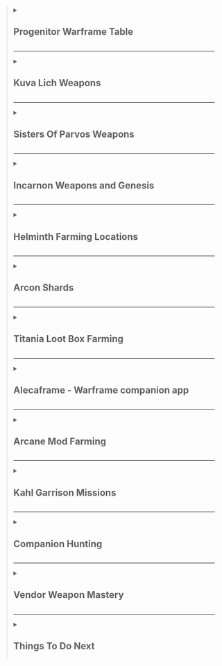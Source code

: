 > <details><summary><h2>Progenitor Warframe Table</h2></summary>
>
> | TYPE                                                                                                                                                                                                                                                  | -                                                                                                                                                                                               | -                                                                                                                                                                                               | -                                                                                                                                                                                                         | -                                                                                                                                                                                                    | -                                                                                                                                                                                                    | -                                                                                                                                                                                               | -                                                                                                                                                                                               | -                                                                                                                                                                                          | -                                                                                                                                                                                          | -   |
> | ----------------------------------------------------------------------------------------------------------------------------------------------------------------------------------------------------------------------------------------------------- | ----------------------------------------------------------------------------------------------------------------------------------------------------------------------------------------------- | ----------------------------------------------------------------------------------------------------------------------------------------------------------------------------------------------- | --------------------------------------------------------------------------------------------------------------------------------------------------------------------------------------------------------- | ---------------------------------------------------------------------------------------------------------------------------------------------------------------------------------------------------- | ---------------------------------------------------------------------------------------------------------------------------------------------------------------------------------------------------- | ----------------------------------------------------------------------------------------------------------------------------------------------------------------------------------------------- | ----------------------------------------------------------------------------------------------------------------------------------------------------------------------------------------------- | ------------------------------------------------------------------------------------------------------------------------------------------------------------------------------------------ | ------------------------------------------------------------------------------------------------------------------------------------------------------------------------------------------ | --- |
> | [![DmgImpactSmall64](https://static.wikia.nocookie.net/warframe/images/4/4c/DmgImpactSmall64.png/revision/latest/scale-to-width-down/32?cb=20210326161307)](/wiki/Damage/Impact_Damage) [Impact](/wiki/Damage/Impact_Damage)                          | [![BaruukIcon272](https://static.wikia.nocookie.net/warframe/images/b/b5/BaruukIcon272.png/revision/latest/scale-to-width-down/31?cb=20181219151057)](/wiki/Baruuk) [Baruuk](/wiki/Baruuk)      | [![GaussIcon272](https://static.wikia.nocookie.net/warframe/images/3/34/GaussIcon272.png/revision/latest/scale-to-width-down/31?cb=20191102061637)](/wiki/Gauss) [Gauss](/wiki/Gauss)           | [![GrendelIcon272](https://static.wikia.nocookie.net/warframe/images/1/18/GrendelIcon272.png/revision/latest/scale-to-width-down/31?cb=20191102061815)](/wiki/Grendel) [Grendel](/wiki/Grendel)           | [![RhinoIcon272](https://static.wikia.nocookie.net/warframe/images/8/8d/RhinoIcon272.png/revision/latest/scale-to-width-down/31?cb=20180121174212)](/wiki/Rhino) [Rhino](/wiki/Rhino)                | [![SevagothIcon272](https://static.wikia.nocookie.net/warframe/images/0/0c/SevagothIcon272.png/revision/latest/scale-to-width-down/31?cb=20210414042501)](/wiki/Sevagoth) [Sevagoth](/wiki/Sevagoth) | [![WukongIcon272](https://static.wikia.nocookie.net/warframe/images/6/68/WukongIcon272.png/revision/latest/scale-to-width-down/31?cb=20180121174232)](/wiki/Wukong) [Wukong](/wiki/Wukong)      | [![ZephyrIcon272](https://static.wikia.nocookie.net/warframe/images/1/1d/ZephyrIcon272.png/revision/latest/scale-to-width-down/31?cb=20180121174233)](/wiki/Zephyr) [Zephyr](/wiki/Zephyr)      |
> | [![DmgFireSmall64](https://static.wikia.nocookie.net/warframe/images/3/3b/DmgHeatSmall64.png/revision/latest/scale-to-width-down/32?cb=20210323025835)](/wiki/Damage/Heat_Damage) [Heat](/wiki/Damage/Heat_Damage)                                    | [![ChromaIcon272](https://static.wikia.nocookie.net/warframe/images/6/60/ChromaIcon272.png/revision/latest/scale-to-width-down/31?cb=20180121174115)](/wiki/Chroma) [Chroma](/wiki/Chroma)      | [![EmberIcon272](https://static.wikia.nocookie.net/warframe/images/5/50/EmberIcon272.png/revision/latest/scale-to-width-down/31?cb=20180121174118)](/wiki/Ember) [Ember](/wiki/Ember)           | [![InarosIcon272](https://static.wikia.nocookie.net/warframe/images/3/33/InarosIcon272.png/revision/latest/scale-to-width-down/31?cb=20180121174135)](/wiki/Inaros) [Inaros](/wiki/Inaros)                | [![KullervoIcon272](https://static.wikia.nocookie.net/warframe/images/c/c8/KullervoIcon272.png/revision/latest/scale-to-width-down/31?cb=20230622002515)](/wiki/Kullervo) [Kullervo](/wiki/Kullervo) | [![NezhaIcon272](https://static.wikia.nocookie.net/warframe/images/e/ee/NezhaIcon272.png/revision/latest/scale-to-width-down/31?cb=20180121174155)](/wiki/Nezha) [Nezha](/wiki/Nezha)                | [![ProteaIcon272](https://static.wikia.nocookie.net/warframe/images/6/63/ProteaIcon272.png/revision/latest/scale-to-width-down/31?cb=20200616142026)](/wiki/Protea) [Protea](/wiki/Protea)      | [![VaubanIcon272](https://static.wikia.nocookie.net/warframe/images/d/de/VaubanIcon272.png/revision/latest/scale-to-width-down/31?cb=20180121174227)](/wiki/Vauban) [Vauban](/wiki/Vauban)      | [![WispIcon272](https://static.wikia.nocookie.net/warframe/images/a/a3/WispIcon272.png/revision/latest/scale-to-width-down/31?cb=20210505121139)](/wiki/Wisp) [Wisp](/wiki/Wisp)           |
> | [![DmgColdSmall64](https://static.wikia.nocookie.net/warframe/images/b/b1/DmgColdSmall64.png/revision/latest/scale-to-width-down/32?cb=20210323025839)](/wiki/Damage/Cold_Damage) [Cold](/wiki/Damage/Cold_Damage)                                    | [![FrostIcon272](https://static.wikia.nocookie.net/warframe/images/d/d0/FrostIcon272.png/revision/latest/scale-to-width-down/31?cb=20180121174127)](/wiki/Frost) [Frost](/wiki/Frost)           | [![GaraIcon272](https://static.wikia.nocookie.net/warframe/images/8/84/GaraIcon272.png/revision/latest/scale-to-width-down/31?cb=20180121174128)](/wiki/Gara) [Gara](/wiki/Gara)                | [![HildrynIcon272](https://static.wikia.nocookie.net/warframe/images/1/19/HildrynIcon272.png/revision/latest/scale-to-width-down/31?cb=20210901193927)](/wiki/Hildryn) [Hildryn](/wiki/Hildryn)           | [![RevenantIcon272](https://static.wikia.nocookie.net/warframe/images/0/02/RevenantIcon272.png/revision/latest/scale-to-width-down/31?cb=20181209040330)](/wiki/Revenant) [Revenant](/wiki/Revenant) | [![StyanaxIcon272](https://static.wikia.nocookie.net/warframe/images/c/c3/StyanaxIcon272.png/revision/latest/scale-to-width-down/31?cb=20220907225007)](/wiki/Styanax) [Styanax](/wiki/Styanax)      | [![TitaniaIcon272](https://static.wikia.nocookie.net/warframe/images/e/e8/TitaniaIcon272.png/revision/latest/scale-to-width-down/31?cb=20180121174217)](/wiki/Titania) [Titania](/wiki/Titania) | [![TrinityIcon272](https://static.wikia.nocookie.net/warframe/images/f/f9/TrinityIcon272.png/revision/latest/scale-to-width-down/31?cb=20180121174220)](/wiki/Trinity) [Trinity](/wiki/Trinity) |
> | [![DmgElectricitySmall64](https://static.wikia.nocookie.net/warframe/images/e/ea/DmgElectricitySmall64.png/revision/latest/scale-to-width-down/32?cb=20210323025834)](/wiki/Damage/Electricity_Damage) [Electricity](/wiki/Damage/Electricity_Damage) | [![BansheeIcon272](https://static.wikia.nocookie.net/warframe/images/f/f8/BansheeIcon272.png/revision/latest/scale-to-width-down/31?cb=20180121174113)](/wiki/Banshee) [Banshee](/wiki/Banshee) | [![CalibanIcon](https://static.wikia.nocookie.net/warframe/images/5/55/CalibanIcon.png/revision/latest/scale-to-width-down/31?cb=20211215231357)](/wiki/Caliban) [Caliban](/wiki/Caliban)       | [![ExcaliburIcon272](https://static.wikia.nocookie.net/warframe/images/2/2c/ExcaliburIcon272.png/revision/latest/scale-to-width-down/31?cb=20180121174123)](/wiki/Excalibur) [Excalibur](/wiki/Excalibur) | [![GyreIcon272](https://static.wikia.nocookie.net/warframe/images/6/6d/GyreIcon272.png/revision/latest/scale-to-width-down/31?cb=20220428041640)](/wiki/Gyre) [Gyre](/wiki/Gyre)                     | [![LimboIcon272](https://static.wikia.nocookie.net/warframe/images/a/a7/LimboIcon272.png/revision/latest/scale-to-width-down/31?cb=20180121174139)](/wiki/Limbo) [Limbo](/wiki/Limbo)                | [![NovaIcon272](https://static.wikia.nocookie.net/warframe/images/4/40/NovaIcon272.png/revision/latest/scale-to-width-down/31?cb=20180121174200)](/wiki/Nova) [Nova](/wiki/Nova)                | [![ValkyrIcon272](https://static.wikia.nocookie.net/warframe/images/7/7d/ValkyrIcon272.png/revision/latest/scale-to-width-down/31?cb=20180121174223)](/wiki/Valkyr) [Valkyr](/wiki/Valkyr)      | [![VoltIcon272](https://static.wikia.nocookie.net/warframe/images/9/95/VoltIcon272.png/revision/latest/scale-to-width-down/31?cb=20180121174230)](/wiki/Volt) [Volt](/wiki/Volt)           |
> | [![DmgToxinSmall64](https://static.wikia.nocookie.net/warframe/images/4/4f/DmgToxinSmall64.png/revision/latest/scale-to-width-down/32?cb=20210323025838)](/wiki/Damage/Toxin_Damage) [Toxin](/wiki/Damage/Toxin_Damage)                               | [![AtlasIcon272](https://static.wikia.nocookie.net/warframe/images/0/01/AtlasIcon272.png/revision/latest/scale-to-width-down/31?cb=20180121174110)](/wiki/Atlas) [Atlas](/wiki/Atlas)           | [![DagathIcon272](https://static.wikia.nocookie.net/warframe/images/3/34/DagathIcon272.png/revision/latest/scale-to-width-down/31?cb=20231019020319)](/wiki/Dagath) [Dagath](/wiki/Dagath)      | [![IvaraIcon272](https://static.wikia.nocookie.net/warframe/images/4/4b/IvaraIcon272.png/revision/latest/scale-to-width-down/31?cb=20180121174137)](/wiki/Ivara) [Ivara](/wiki/Ivara)                     | [![KhoraIcon272](https://static.wikia.nocookie.net/warframe/images/0/0f/KhoraIcon272.png/revision/latest/scale-to-width-down/31?cb=20180423191901)](/wiki/Khora) [Khora](/wiki/Khora)                | [![NekrosIcon272](https://static.wikia.nocookie.net/warframe/images/8/8b/NekrosIcon272.png/revision/latest/scale-to-width-down/31?cb=20180121174153)](/wiki/Nekros) [Nekros](/wiki/Nekros)           | [![NidusIcon272](https://static.wikia.nocookie.net/warframe/images/5/5e/NidusIcon272.png/revision/latest/scale-to-width-down/31?cb=20180121174157)](/wiki/Nidus) [Nidus](/wiki/Nidus)           | [![OberonIcon272](https://static.wikia.nocookie.net/warframe/images/1/1c/OberonIcon272.png/revision/latest/scale-to-width-down/31?cb=20180121174207)](/wiki/Oberon) [Oberon](/wiki/Oberon)      | [![SarynIcon272](https://static.wikia.nocookie.net/warframe/images/2/23/SarynIcon272.png/revision/latest/scale-to-width-down/31?cb=20180121174215)](/wiki/Saryn) [Saryn](/wiki/Saryn)      |
> | [![DmgMagneticSmall64](https://static.wikia.nocookie.net/warframe/images/8/83/DmgMagneticSmall64.png/revision/latest/scale-to-width-down/32?cb=20210323025836)](/wiki/Damage/Magnetic_Damage) [Magnetic](/wiki/Damage/Magnetic_Damage)                | [![CitrineIcon272](https://static.wikia.nocookie.net/warframe/images/8/82/CitrineIcon272.png/revision/latest/scale-to-width-down/31?cb=20230215182406)](/wiki/Citrine) [Citrine](/wiki/Citrine) | [![HarrowIcon272](https://static.wikia.nocookie.net/warframe/images/6/68/HarrowIcon272.png/revision/latest/scale-to-width-down/31?cb=20180121174130)](/wiki/Harrow) [Harrow](/wiki/Harrow)      | [![HydroidIcon272](https://static.wikia.nocookie.net/warframe/images/8/8f/HydroidIcon272.png/revision/latest/scale-to-width-down/31?cb=20180121174134)](/wiki/Hydroid) [Hydroid](/wiki/Hydroid)           | [![LavosIcon272](https://static.wikia.nocookie.net/warframe/images/f/f9/LavosIcon272.png/revision/latest/scale-to-width-down/31?cb=20201218203644)](/wiki/Lavos) [Lavos](/wiki/Lavos)                | [![MagIcon272](https://static.wikia.nocookie.net/warframe/images/8/89/MagIcon272.png/revision/latest/scale-to-width-down/31?cb=20180121174145)](/wiki/Mag) [Mag](/wiki/Mag)                          | [![MesaIcon272](https://static.wikia.nocookie.net/warframe/images/0/08/MesaIcon272.png/revision/latest/scale-to-width-down/31?cb=20180121174147)](/wiki/Mesa) [Mesa](/wiki/Mesa)                | [![XakuIcon272](https://static.wikia.nocookie.net/warframe/images/b/be/XakuIcon272.png/revision/latest/scale-to-width-down/31?cb=20200826170409)](/wiki/Xaku) [Xaku](/wiki/Xaku)                | [![YareliIcon272](https://static.wikia.nocookie.net/warframe/images/2/2f/YareliIcon272.png/revision/latest/scale-to-width-down/31?cb=20210706231956)](/wiki/Yareli) [Yareli](/wiki/Yareli) |
> | [![DmgRadiationSmall64](https://static.wikia.nocookie.net/warframe/images/1/1b/DmgRadiationSmall64.png/revision/latest/scale-to-width-down/32?cb=20210323025837)](/wiki/Damage/Radiation_Damage) [Radiation](/wiki/Damage/Radiation_Damage)           | [![AshIcon272](https://static.wikia.nocookie.net/warframe/images/0/0d/AshIcon272.png/revision/latest/scale-to-width-down/31?cb=20180121174108)](/wiki/Ash) [Ash](/wiki/Ash)                     | [![EquinoxIcon272](https://static.wikia.nocookie.net/warframe/images/7/7a/EquinoxIcon272.png/revision/latest/scale-to-width-down/31?cb=20180121174120)](/wiki/Equinox) [Equinox](/wiki/Equinox) | [![GarudaIcon272](https://static.wikia.nocookie.net/warframe/images/8/8f/GarudaIcon272.png/revision/latest/scale-to-width-down/31?cb=20181110001450)](/wiki/Garuda) [Garuda](/wiki/Garuda)                | [![LokiIcon272](https://static.wikia.nocookie.net/warframe/images/0/0e/LokiIcon272.png/revision/latest/scale-to-width-down/31?cb=20180121174142)](/wiki/Loki) [Loki](/wiki/Loki)                     | [![MirageIcon272](https://static.wikia.nocookie.net/warframe/images/d/d6/MirageIcon272.png/revision/latest/scale-to-width-down/31?cb=20180121174150)](/wiki/Mirage) [Mirage](/wiki/Mirage)           | [![NyxIcon272](https://static.wikia.nocookie.net/warframe/images/9/93/NyxIcon272.png/revision/latest/scale-to-width-down/31?cb=20180121174204)](/wiki/Nyx) [Nyx](/wiki/Nyx)                     | [![OctaviaIcon272](https://static.wikia.nocookie.net/warframe/images/7/7f/OctaviaIcon272.png/revision/latest/scale-to-width-down/31?cb=20180121174209)](/wiki/Octavia) [Octavia](/wiki/Octavia) | [![QorvexIcon272](https://static.wikia.nocookie.net/warframe/images/8/8f/QorvexIcon272.png/revision/latest/scale-to-width-down/31?cb=20231214120354)](/wiki/Qorvex) [Qorvex](/wiki/Qorvex) | [![VorunaIcon272](https://static.wikia.nocookie.net/warframe/images/3/3c/VorunaIcon272.png/revision/latest/scale-to-width-down/31?cb=20221130191427)](/wiki/Voruna) [Voruna](/wiki/Voruna) |
>
> </details>
>
> ---
>
> <details><summary><h2>Kuva Lich Weapons</h2></summary>
>
> > <details><summary><h3>Selecting a Kuva Lich weapon</h3></summary>
> >
> > - Finish The War Within quest to unlock Kuva Liches
> > - If you're farming for a specific weapon, choose a Progenitor Warframe based on the table above
> > - Start a Level 20+ Grineer Mission. Cassini Capture on Saturn is popular
> >   - The timer starts when the light flicker, this can be immediately on start or during the mission
> >     - On Capture missions, the lights wont flicker until after the mission target has been successfully captured
> > - Kill 10 Grineer within 1 minute to trigger a Kuva Larvaling (Below)
> > - When a Kuva Larvaling is killed they will display a weapon above their head
> >   - If its the weapon you want, hold Q to execute the Lich, complete the mission and extract normally
> >   - If its not the weapon you want, complete the Mission and extract normally to try again
> >
> > </details>
> >
> > ---
> >
> > <details><summary><h3>Unlocking the Kuva Lich weapon</h3></summary>
> >
> > - On creation of a Kuva Lich, they generate a random passphrase of 3 different Requiems
> > - To spawn the Lich, you'll need to execute thralls in Kuva Lich missions
> > - Players must slot the matching Requiem Mods in their Parazon and defeat the Lich until they find the correct order
> > - Start on Earth, select any mission with the Lich icon (higher level)
> > - Play through the missions, executing thralls along the way to draw out your Kuva Lich
> > - Once your Kuva Lich has spawned:
> >   - Down the Kuva Lich without executing until you've revealed your first 2 Requiem Murmurs
> >   - Slot the 2 known murmurs in the first 2 slots and an Oull (wildcard) in the third slot
> >   - Down the Kuva Lich and execute it
> >     - If the first mod is wrong, swap it with the second slot
> >     - If the first mod is right and the second mod is wrong, swap the second mod to the third slot
> >   - Down the Kuva Lich and execute it
> >     - If the first mod is wrong, swap it with the third slot
> >   - Down the Kuva Lich and execute it
> >     - You should now have all 3 mods in the correct order
> >
> > </details>
> >
> > ---
> >
> > <details><summary><h3>Buying a Kuva Lich contract</h3></summary>
> >
> > - You can buy Kuva Lich contracts on [Warframe.Market](https://warframe.market/auctions) to skip the Larvaling farm
> >   - Find the Lich you want to buy
> >   - Meet the seller in the Crimson Branch room of a Dojo
> >   - Complete the trade to activate the Lich
> >
> > </details>
> >
> > ---
> >
> > <details><summary><h3>Kuva Lich Images</h3></summary>
> >
> > |                         Male Larvaling                         |                         Female Larvaling                         |
> > | :------------------------------------------------------------: | :--------------------------------------------------------------: |
> > | <img src="./img/warframe/kuva/maleLarvaling.webp" width="100"> | <img src="./img/warframe/kuva/femaleLarvaling.webp" width="100"> |
> >
> > </details>
>
> </details>
>
> ---
>
> <details><summary><h2>Sisters Of Parvos Weapons</h2></summary>
>
> > <details><summary><h3>Selecting a Tenet Weapon</h3></summary>
> >
> > - Finish The War Within and Call of the Tempestarii questlines
> > - If you're farming for a specific weapon, choose a Progenitor Warframe based on the table above
> > - Start a Level 20+ Corpus Mission. Hydra Capture on Pluto is popular
> > - Find the Granum Void (Golden Hand) and start a Zenith Crown
> >   - If you don't have a Zenith Crown, wait 3 to 6 minutes for a Treasurer to spawn and kill them to gain one
> > - Complete the Granum Void to spawn a Candidate
> > - When a Candidate is killed they will display a weapon above their head
> >   - If its the weapon you want, hold Q to execute the candidate, complete the mission and extract normally
> >   - If its not the weapon you want, complete the Mission and extract normally to try again
> >
> > </details>
> >
> > ---
> >
> > <details><summary><h3>Unlocking a Tenet Weapon</h3></summary>
> >
> > - On creation of a Sister, they generate a random passphrase of 3 different Requiems
> > - To spawn the Sister, you'll need to execute hounds in Sister missions
> > - Players must slot the matching Requiem Mods in their Parazon and defeat the Sister until they find the correct order
> > - Start on Earth, select any mission with the Sister icon (higher level)
> > - Play through the missions, executing hounds along the way to draw out your Sister
> > - Once your Sister has spawned:
> >   - Down the Sister without executing until you've revealed your first 2 Requiem Murmurs
> >   - Slot the 2 known murmurs in the first 2 slots and an Oull (wildcard) in the third slot
> >   - Down the Sister and execute it
> >     - If the first mod is wrong, swap it with the second slot
> >     - If the first mod is right and the second mod is wrong, swap the second mod to the third slot
> >   - Down the Sister and execute it
> >     - If the first mod is wrong, swap it with the third slot
> >   - Down the Sister and execute it
> >     - You should now have all 3 mods in the correct order
> >
> > </details>
> >
> > ---
> >
> > <details><summary><h3>Buying a candidate contract</h3></summary>
> >
> > - You can buy candidate contracts on [Warframe.Market](https://warframe.market/auctions) to skip the candidate farm
> >   - Find the candidate you want to buy
> >   - Meet the seller in the Crimson Branch room of a Dojo
> >   - Complete the trade to activate the candidate
> >
> > </details>
> >
> > ---
> >
> > <details><summary><h3>Sisters Of Parvos Images</h3></summary>
> >
> > |                           Treasurer                           |                          Zenith Granum Crown                          |                         Granum Void Hand Tribute                          |
> > | :-----------------------------------------------------------: | :-------------------------------------------------------------------: | :-----------------------------------------------------------------------: |
> > | <img src="./img/warframe/sisters/treasurer.webp" width="100"> | <img src="./img/warframe/sisters/zenithGranumCrown.webp" width="100"> | <img src="./img/warframe/sisters/granumVoidHandTribute.webp" width="100"> |
> >
> > </details>
>
> </details>
>
> ---
>
> <details><summary><h2>Incarnon Weapons and Genesis</h2></summary>
>
> > <details><summary><h3>Incarnon Weapons</h3></summary>
> >
> > - Finish the "Angels of the Zariman" questline to unlock access to Incarnon weapons.
> > - Visit Cavalero located in the Chrysalith aboard the Zariman. He is the vendor for Incarnon weapons.
> > - Exchange Holdfasts, a form of standing earned through Zariman activities, for Incarnon weapons with Cavalero.
> >
> > </details>
> >
> > ---
> >
> > <details><summary><h3>Incarnon Genesis</h3></summary>
> >
> > - Review the [Reward Rotation](https://warframe.fandom.com/wiki/Incarnon#Reward_Rotation) to know which Genesis Adapters are available that week.
> > - From the Orbiter's star chart, locate and click the Duvari icon (resembles a metal head) at the top right corner to open the Duvari menu.
> > - Within the Duvari menu, choose two Genesis Adapters you wish to aim for during the week
> > - Complete "The Circuit" missions on the Steel Path difficulty level to earn Genesis Adapters as rewards, specifically at the 5th and 10th tiers.
> > - After receiving a Incarnon Genesis Adapter, visit Cavalero located in the Chrysalith aboard the Zariman to Evolve your weapons
> >
> > </details>
>
> </details>
>
> ---
>
> <details><summary><h2>Helminth Farming Locations</h2></summary>
>
> > <details><summary><h3>Bile</h3></summary>
> >
> > | Resource                    | Best Farming Location(s)                            | Additional Notes                                                                                                        |
> > | --------------------------- | --------------------------------------------------- | ----------------------------------------------------------------------------------------------------------------------- |
> > | Aggristone                  | -                                                   | -                                                                                                                       |
> > | Ariette Scale               | -                                                   | -                                                                                                                       |
> > | Antiserum Injector Fragment | Infested Salvage missions (Oestrus, Eris)           | Use Nekros with Desecrate, Hydroid with Pilfering Swarm, or Khora with Pilfering Strangledome for increased drop rates. |
> > | Argon Crystal               | Void missions (any)                                 | Best farmed in missions like Capture for quick runs. Argon Crystals decay over time, so use them quickly.               |
> > | Cryotic                     | Excavation missions (any planet)                    | Longer missions yield more Cryotic. Consider using frames like Frost, Limbo, or Gara for defense.                       |
> > | Diluted Thermia             | Thermia Fractures on Orb Vallis (Venus)             | Available during the "Operation: Buried Debts" event. Collect and close Thermia Fractures.                              |
> > | Enigma Gyrum                | -                                                   | -                                                                                                                       |
> > | Isos                        | Railjack missions, specifically in the Veil Proxima | Farming in higher-level Railjack missions increases the drop rate.                                                      |
> > | Javlok Capacitor            | Incursions in the Plains of Eidolon (Earth)         | Random drop from enemy units during Incursions.                                                                         |
> > | Morphics                    | Mars, Mercury, Pluto, and Europa                    | War, Mars and Apollodorus, Mercury are good farming spots. Use frames with loot abilities for better efficiency.        |
> > | Nav Coordinate              | Assassination missions, Orokin Derelict missions    | Common in the reward pool for these mission types.                                                                      |
> > | Omega Isotope               | Planets where a Fomorian event is active            | Drop from any mission on a planet under invasion.                                                                       |
> > | Orokin Cipher               | Orokin Derelict Vaults                              | Requires a Dragon Key to access vaults. Random chance to obtain Ciphers from the vaults.                                |
> > | Rune Marrow                 | -                                                   | -                                                                                                                       |
> > | Somatic Fibers              | Lua (The Moon)                                      | Drops from Sentients. Farming during missions like Crossfire Exterminate can yield good results.                        |
> > | Thermal Sludge              | Orb Vallis (Venus)                                  | Found in containers and as environmental pickups. Good spots are around the outskirts of Fortuna and industrial areas.  |
> > | Ticor Plate                 | Railjack missions, specifically in the Veil Proxima | Higher-level Railjack missions have a better drop rate.                                                                 |
> > | Vainthorn                   | -                                                   | -                                                                                                                       |
> > | Voidgel Orb                 | Void Storm missions in Railjack                     | Drops from enemies and crates during Void Storms.                                                                       |
> >
> > </details>
> >
> > ---
> >
> > <details><summary><h3>Biotics</h3></summary>
> >
> > | Resource             | Best Farming Location(s)                       | Additional Notes                                             |
> > | -------------------- | ---------------------------------------------- | ------------------------------------------------------------ |
> > | Connla Sprout        | Cambion Drift (Deimos)                         | Found in the wild, especially around bodies of water.        |
> > | Dracroot             | Cambion Drift (Deimos)                         | Commonly found in the wild across Deimos.                    |
> > | Dusklight Sarracenia | Ceres, in swampy waters                        | Best found in the Grineer Shipyard missions.                 |
> > | Eevani               | -                                              | -                                                            |
> > | Frostleaf            | On the ground in any cold environment on Venus | Look around the edges of cliffs and in open areas.           |
> > | Ganglion             | Cambion Drift (Deimos)                         | Dropped by Deimos enemies and found in the environment.      |
> > | Gorgaricus Spore     | Orb Vallis (Venus)                             | Found in caves and around mushroom patches.                  |
> > | Kovnik               | -                                              | -                                                            |
> > | Lunar Pitcher        | Lua                                            | Spawns in and around the Orokin structures.                  |
> > | Maprico              | Plains of Eidolon (Earth)                      | Found on trees in the Plains.                                |
> > | Moonlight Dragonlily | Plains of Eidolon (Earth) - night              | Found near water bodies during the night.                    |
> > | Moonlight Jadeleaf   | Plains of Eidolon (Earth) - night              | Grows in grassy areas during the night.                      |
> > | Moonlight Threshcone | Plains of Eidolon (Earth) - night              | Found in forested areas during the night.                    |
> > | Mytocardia Spore     | Orb Vallis (Venus)                             | Found in the caves of Orb Vallis.                            |
> > | Nistlepod            | Plains of Eidolon (Earth)                      | Grows on trees, especially near Grineer outposts.            |
> > | Pustulite            | Cambion Drift (Deimos)                         | Dropped by enemies and found in the environment.             |
> > | Ruk's Claw           | Grineer Asteroid missions (e.g., Mars)         | Grows in patches on the ground in Grineer Asteroid tilesets. |
> > | Silphsela            | -                                              | -                                                            |
> > | Sunlight Dragonlily  | Plains of Eidolon (Earth) - day                | Found near water bodies during the day.                      |
> > | Sunlight Jadeleaf    | Plains of Eidolon (Earth) - day                | Grows in grassy areas during the day.                        |
> > | Sunlight Threshcone  | Plains of Eidolon (Earth) - day                | Found in forested areas during the day.                      |
> > | Tasoma Extract       | -                                              | -                                                            |
> > | Tepa Nodule          | Cambion Drift (Deimos)                         | Found in the wild, often in areas with infestation presence. |
> > | Ueymag               | -                                              | -                                                            |
> > | Vestan Moss          | Asteroid missions, like those on Mercury       | Look on shaded rock walls in outdoor areas.                  |
> > | Yao Shrub            | -                                              | -                                                            |
> >
> > </details>
> >
> > ---
> >
> > <details><summary><h3>Calx</h3></summary>
> >
> > | Resource                | Best Farming Location(s)                             | Additional Notes                                                                                                      |
> > | ----------------------- | ---------------------------------------------------- | --------------------------------------------------------------------------------------------------------------------- |
> > | Asterite                | Railjack missions, particularly in the Veil Proxima  | Farming in higher-level Railjack missions increases the drop rate.                                                    |
> > | Belric Crystal Fragment | -                                                    | -                                                                                                                     |
> > | Cubic Diodes            | Corpus Ship missions, especially on Europa           | Dropped by Eximus units on Corpus ships. Best farmed during Eximus Stronghold Sortie missions for higher spawn rates. |
> > | Gallos Rods             | Railjack missions, particularly around Earth Proxima | Found in containers and as drops from enemies in Railjack missions.                                                   |
> > | Grokdrul                | Plains of Eidolon (Earth)                            | Can be collected from Grokdrul Drums in Grineer camps.                                                                |
> > | Hexenon                 | Jupiter, especially the Gas City rework tileset      | Farmable from enemies and containers on Jupiter. Io, Jupiter is a popular spot for Hexenon farming.                   |
> > | Iradite                 | Plains of Eidolon (Earth)                            | Found in the wild, especially in higher-level areas of the Plains. Break iradite formations.                          |
> > | Lucent Teroglobe        | Cambion Drift (Deimos)                               | Dropped by enemies and found in the environment.                                                                      |
> > | Nacreous Pebble         | -                                                    | -                                                                                                                     |
> > | Nullstones              | Void missions                                        | Dropped by enemies and found in containers within the Void.                                                           |
> > | Rania Crystal Fragment  | -                                                    | -                                                                                                                     |
> > | Rubedo                  | Phobos, Earth, Pluto, Europa, Sedna, and Orokin Void | Higher drop rates in Void missions. Tycho, Lua is also a popular spot due to high enemy density.                      |
> >
> > </details>
> >
> > ---
> >
> > <details><summary><h3>Oxides</h3></summary>
> >
> > | Resource    | Best Farming Location(s)                                            | Additional Notes                                                                                               |
> > | ----------- | ------------------------------------------------------------------- | -------------------------------------------------------------------------------------------------------------- |
> > | Alloy Plate | Venus, Ceres, Jupiter, Sedna                                        | Can be efficiently farmed in missions with high enemy density, such as Defense and Survival missions.          |
> > | Carbides    | Shipyard missions on Ceres, particularly against the Grineer        | Dropped by Eximus units on Ceres. Best farmed during Eximus Stronghold Sortie missions for higher spawn rates. |
> > | Ferrite     | Mercury, Earth, Neptune, Orokin Void                                | High quantities can be found in Void missions. Capture missions are quick and can yield a good amount.         |
> > | Gallium     | Mars, Uranus                                                        | Low drop rate but can be farmed efficiently on Uranus due to a higher number of boss and rare enemy spawns.    |
> > | Maw Fang    | -                                                                   | -                                                                                                              |
> > | Oxium       | Corpus missions, especially on Jupiter and Pluto                    | Oxium Ospreys are the primary source. Io, Jupiter is a popular farming location.                               |
> > | Salvage     | Mars, Jupiter, Sedna                                                | Large quantities can be gathered in endless missions on these planets.                                         |
> > | Tellurium   | Ophelia on Uranus                                                   | Rare resource that can drop in Archwing missions or Uranus Sealab tiles.                                       |
> > | Titanium    | Railjack missions, particularly in Earth Proxima and Saturn Proxima | Farming in Railjack missions yields a good amount. Breaking down wreckage also grants Titanium.                |
> >
> > </details>
> >
> > ---
> >
> > <details><summary><h3>Pheromones</h3></summary>
> >
> > | Resource            | Best Farming Location(s)                       | Additional Notes                                                                                |
> > | ------------------- | ---------------------------------------------- | ----------------------------------------------------------------------------------------------- |
> > | Chitinous Husk      | Cambion Drift (Deimos)                         | Dropped by Deimos enemies, particularly the tougher variants.                                   |
> > | Infected Palpators  | Cambion Drift (Deimos)                         | Dropped by infested enemies on Deimos.                                                          |
> > | Lamentus            | -                                              | -                                                                                               |
> > | Mutagen Sample      | Orokin Derelict, Eris, Deimos                  | Best farmed in the Orokin Derelict and Eris. Clan Dojo research resource.                       |
> > | Nano Spores         | Saturn, Neptune, Eris, Orokin Derelict         | High quantities can be farmed in Survival, Defense, or Infested Salvage missions.               |
> > | Neurodes            | Earth, Eris, Lua, Deimos                       | Lua's Plato mission is a popular spot due to frequent Eximus spawns.                            |
> > | Plastids            | Saturn, Uranus, Phobos, Pluto, Eris            | Survival missions on Saturn and Uranus are good for farming Plastids.                           |
> > | Pulsating Tubercles | Cambion Drift (Deimos)                         | Dropped by Deimos enemies. Rare resource.                                                       |
> > | Severed Bile Sac    | Cambion Drift (Deimos)                         | Dropped by Deimos enemies. Rare resource.                                                       |
> > | Thrax Plasm         | Zariman Ten Zero                               | Dropped by enemies in Zariman missions.                                                         |
> > | Lua Thrax Plasm     | Lua, during Zariman-related missions or events | A variant of Thrax Plasm, specific to Lua during certain missions or events related to Zariman. |
> >
> > </details>
> >
> > ---
> >
> > <details><summary><h3>Synthetics</h3></summary>
> >
> > | Resource          | Best Farming Location(s)                                                  | Additional Notes                                                                                    |
> > | ----------------- | ------------------------------------------------------------------------- | --------------------------------------------------------------------------------------------------- |
> > | Aucrux Capacitors | -                                                                         | -                                                                                                   |
> > | Circuits          | Venus, Ceres, Kuva Fortress                                               | Endless missions on these planets can provide a steady supply.                                      |
> > | Control Module    | Neptune, Europa, Void                                                     | The Void is a reliable source, with missions like Survival and Defense being particularly fruitful. |
> > | Cryptographic ALU | Corpus Ship Sabotage missions (Ice Planet) during Razorback Armada events | Obtained by destroying Corpus Ship security nodes. Only drops during the Razorback Armada invasion. |
> > | Detonite Ampule   | Grineer missions                                                          | Common drop from Grineer enemies.                                                                   |
> > | Entrati Lanthorn  | -                                                                         | -                                                                                                   |
> > | Fieldron Sample   | Corpus missions                                                           | Common drop from Corpus enemies.                                                                    |
> > | Komms             | -                                                                         | -                                                                                                   |
> > | Neural Sensors    | Jupiter, Kuva Fortress                                                    | Alad V on Jupiter is a popular boss for Neural Sensor farming.                                      |
> > | Orokin Cell       | Tethys on Saturn                                                          | Sargas Ruk on Saturn, dies fast to Ignis Wraith                                                     |
> > | Polymer Bundle    | Mercury, Venus, Uranus                                                    | Dark Sector missions on Uranus, such as Assur, offer increased drop rates.                          |
> > | Saggen Pearl      | Cambion Drift (Deimos)                                                    | Found in the wild, particularly in the exocrine of Deimos. Rare resource.                           |
> >
> > </details>
> >
> > ---
> >
> > <details><summary><h3>Sentient Ap3etite</h2></summary>
> >
> > | Resource                  | Best Farming Location(s)                                                   | Additional Notes                                                                                                      |
> > | ------------------------- | -------------------------------------------------------------------------- | --------------------------------------------------------------------------------------------------------------------- |
> > | Anomaly Shard             | Veil Proxima during Sentient Anomaly in the Railjack missions              | Anomaly Shards are collected from the Sentient Ship that appears in the Veil Proxima for a limited time.              |
> > | Cetus Wisp                | Plains of Eidolon near bodies of water                                     | Best farmed at night or using a loot radar to spot them more easily. They spawn around the edges of lakes and ponds.  |
> > | Intact Sentient Core      | Plains of Eidolon from Vomvalysts and other Sentient enemies               | Commonly dropped by Vomvalysts upon defeat. Nighttime on the Plains is the best time to farm these.                   |
> > | Exceptional Sentient Core | Plains of Eidolon from Sentient enemies                                    | Higher chance of drop from stronger Sentients encountered during nighttime or within the Lua missions.                |
> > | Flawless Sentient Core    | Plains of Eidolon from Sentient enemies, particularly during Eidolon hunts | Dropped by stronger Sentient enemies; Eidolon Teralyst, Gantulyst, and Hydrolyst hunts provide these more frequently. |
> > | Eidolon Shard             | Plains of Eidolon from Eidolon Teralyst, Gantulyst, Hydrolyst              | Obtained by defeating Eidolons on the Plains of Eidolon. Requires completion of The War Within quest to collect.      |
> >
> > </details>
> >
> > ---
>
> </details>
>
> ---
>
> <details><summary><h2>Arcon Shards</h2></summary>
>
> A permanent upgrade item taken from Archons and used by the Helminth to further enhance a Warframe
>
> - Complete the Veilbreaker quest
> - Install the Helminth Archon Shard Segment
> - Archon Shards are awarded from Archon Hunts (1), Netracell (5) and Chipper (1)
> - Archon Hunts are multi-stage missions in a battle against Narmer forces to defeat Pazuul's Archons, accessed from the archon hunts tab on the star chart
> - Netracell is a repeatable mission that can be replayed up to 5 times per week for rewards
> - Chipper is a merchant that appears in the Drifter Camp after reaching Rank 2 with the Kahl's Garrison Syndicate. Archon Shards become available in their shop after reaching Rank 5 with the Kahl's Garrison syndicate. Cost 90 Stock.
> - Archon Shards have an 80% chance of being a normal variant and 20% of being Tauforged
>   - Topaz, Violet, and Emerald Archon Shards are only obtainable through Coalescent Fusion
>     - Topaz: Crimson + Amber
>     - Violet: Crimson + Azure
>     - Emerald: Amber + Azure
>
> </details>
>
> ---
>
> <details><summary><h2>Titania Loot Box Farming</h2></summary>
>
> - Subsume Nova's Null Star ability onto Titania
> - Equip the Neutron Star augment mod (this is how we break boxes)
> - Build for +Range and Efficiency
>   - 175 Efficiency
>   - 265 Range (Companion Vacuum is 11.5M, Neutron Star is 21.2M)
>   - 70% Strength (Needed to break boxes in a single cast)
> - Use Razorwing to keep moving while you cast Null Star to break boxes
>   <img src="./img/warframe/builds/titaniaNeutronStar.jpeg" width="100%">
>
> </details>
>
> ---
>
> <details><summary><h2>Alecaframe - Warframe companion app</h2></summary>
>
> > <details><summary><h3>Installing Alecaframe</h3></summary>
> >
> > Alecaframe is a companion app for warframe that makes it easier to track your progress, increase your mastery rank and craft, buy and sell items.
> >
> > - Install [Alecaframe](https://www.alecaframe.com/)
> > - Link your [Warframe.Market](Warframe.Market) account in the settings
> > - Launch Warframe and ensure your progress is sync'd with Alecaframe
> >
> > </details>
> >
> > ---
> >
> > <details><summary><h3>Debloating Overwolf</h3></summary>
> >
> > Overwolf is an addon platform that works with developers to ensure mods are TOS compliant and not bannable. The drawback of Overwolf is that it is resource heavy and using tracking and advertising within its overlay. Luckily, we can mitigate most of this by blocking its access to the internet. For this, we'll use "Simplewall", which is a free open-source extension of the native windows firewall that allows us to quickly allow/deny specific applcations internet access.
> >
> > - Fully close out of Alecaframe and Overwolf, ensure its not running on the taskbar and task manager
> > - Install [Simplewall](https://github.com/henrypp/simplewall/releases)
> > - In Simplewall, click the "Enable Filters" button
> > - Once enabled, a notification will be displayed any time a new application tries to access the internet for the first time
> > - Launch Overwolf and the Alecaframe addon
> > - When any Overwolf component requests internet access, you can permantently deny it
> > - Ensure "Alecaframe.exe" is granted access when it requests. If you block it by mistake you can Allow it form the list in Simplewall.
> >
> > </details>
>
> </details>
>
> ---
>
> <details><summary><h2>Arcane Mod Farming</h2></summary>
>
> - Zariman, Tuvul Commons, Void Cascade Mission Type
> - Farm Thrax enemies to drop Arcanes using a Mod Drop Chance Booster
> - Mod Drop Chance Booster is a 3-day booster can be obtained as a reward from Sorties, Archon Hunts, and the Steel Path track of The Circuit
> - It's also offered as a periodic item for sale by Baro Ki'Teer, costing 500 Orokin Ducats and 175,000 to purchase
> - Buy Arcanes using Cavalero Standing
> - Dissolve junk arcanes for Vosfor
> - Trade Vosfor to Loid for Arcanes
> - Rank Up Arcanes
>
> </details>
>
> ---
>
> <details><summary><h2>Kahl Garrison Missions</h2></summary>
>
> > <details><summary><h3>Sneaky Sabotage Speedrun</h2></summary>
> >
> > |                                                                                                                                                                   |
> > | ----------------------------------------------------------------------------------------------------------------------------------------------------------------- |
> > | Console (Marked) &emsp;\|&emsp; Deactivate Right Barrier                                                                                                          |
> > | Console (Marked) &emsp;\|&emsp; Deactivate Left Magnalock &emsp;\|&emsp; Deactivate Right Barrier &emsp;\|&emsp; Change To Right Camera                           |
> > | Deactivate Left Barrier &emsp;\|&emsp; Exit                                                                                                                       |
> > | Exit Door &emsp;\|&emsp; Turn Left &emsp;\|&emsp; Jump Over Railing &emsp;\|&emsp;                                                                                |
> > | Stairs Immediately To The Right &emsp;\|&emsp; Hack Console &emsp;\|&emsp; Jump Down &emsp;\|&emsp; Left Door                                                     |
> > | Console &emsp;\|&emsp; Deactivate Barrier &emsp;\|&emsp; Exit Room &emsp;\|&emsp; Turn Right                                                                      |
> > | Go Up Stairs &emsp;\|&emsp; Turn Right &emsp;\|&emsp; Go Down Stairs &emsp;\|&emsp; Jump Over Railing                                                             |
> > | Continue Straight &emsp;\|&emsp; Down Stairs &emsp;\|&emsp; Up Stairs &emsp;\|&emsp; Hack Console                                                                 |
> > | Turn Left &emsp;\|&emsp; Jump Railing &emsp;\|&emsp; Climb Wall &emsp;\|&emsp; Fall Down                                                                          |
> > | Hack Console &emsp;\|&emsp; Turn Left &emsp;\|&emsp; Activate Elevator &emsp;\|&emsp; Run Towards Blinking Light                                                  |
> > | Continue Straight To Room &emsp;\|&emsp; Activate Console &emsp;\|&emsp; Deactivate Barrier &emsp;\|&emsp; 180° Deactivate Magnalock                              |
> > | Run To Marked Console &emsp;\|&emsp; Hack Console &emsp;\|&emsp; Run On Left Sloped Wall &emsp;\|&emsp; Double Jump Up To High Ledge                              |
> > | Follow Sstairs On Left &emsp;\|&emsp; Enter Room On Left &emsp;\|&emsp; Activate Console &emsp;\|&emsp;                                                           |
> > | Right Camera &emsp;\|&emsp; Up Activate Drone &emsp;\|&emsp; Change Symbols To Match Their Connected Door Symbol (Follow Lines) &emsp;\|&emsp; Run Boot Sequence  |
> > | Exit &emsp;\|&emsp; Grab Gun &emsp;\|&emsp; Move To 60m Marked Objective &emsp;\|&emsp; Activate Console                                                          |
> > | Turn Right &emsp;\|&emsp; Keep Running Staight To Far End Of Long Hall &emsp;\|&emsp; Freeze Boss With Barrel &emsp;\|&emsp; Repeat Each Phase: G, 1, 1, 3, Shoot |
> >
> > </details>
>
> </details>
>
> ---
>
> <details><summary><h2>Companion Hunting</h2></summary>
>
> > <details><summary><h3>Predasite and Vulpaphyla</h2></summary>
> >
> > - Purchase Tranq Rifle, Predasite Lure and Vulpaphyla Lure
> > - Equip Tranq Rifle, Open Map, Track Target
> > - Start Tracking, Follow Footprints, Find "Call Point"
> > - Equip Lure, Call To Attract (no skill check), wait for response, face direction of response
> > - Call again (skill check), Tranq target, Capture
> >   - To capture a "weakened" version of the target, you need to have an infested enemy attack the target before you capture
> >     - option 1: shoot an infested before the target spawns and lead them to the target
> >     - option 2: tranq the target, then bring infested to the target before you capture
> >
> > </details>
>
> </details>
>
> ---
>
> <details><summary><h2>Vendor Weapon Mastery</h2></summary>
>
> > <details><summary><h3>Cetus - Plains of Eidolon (Earth)</h3></summary>
> >
> > - Hok's Anvil: Hok offers Zaw components, which can be assembled into melee weapons
> >   - Resources Required: Ostron Standing, plus various resources found in the Plains of Eidolon like Fish Parts, Ores, and Wisps.
> > - The Quills: Offers Amp parts used to assemble Amps for your Operator. Each unique Amp configuration contributes to Mastery.
> >   - Resources Required: Quill Standing, Sentient Cores.
> >
> > </details>
> >
> > ---
> >
> > <details><summary><h3>Fortuna - Orb Vallis (Venus)</h3></summary>
> >
> > - Rude Zuud's: Sells Kitgun components, which can be combined into custom secondary weapons.
> >   - Resources Required: Solaris United Standing, plus Fortuna resources like Gems and Fish Parts.
> > - Legs: Offers MOA companions, with each unique MOA chassis contributing to Mastery.
> >   - Resources Required: Solaris United Standing, plus specific resources found in Orb Vallis.
> > - Little Duck: Provides components for Railjack, Amp upgrades and Arcanes for Operators. While not all items directly contribute to Mastery, Amp parts do.
> >   - Resources Required: Vox Solaris Standing, Toroids.
> >
> > </details>
> >
> > ---
> >
> > <details><summary><h3>Necralisk - Deimos (Cambion Drift)</h3></summary>
> >
> > - Father: Sells components for Kitguns (primary versions) and Necramechs.
> >   - Resources Required: Entrati Standing, plus Deimos resources like Scintillant and Cryptographic Alu.
> > - Son: Offers conservation tags in exchange for Predasite and Vulpaphyla companions, which can be "revivificated" for Mastery.
> >   - Resources Required: Entrati Standing, Conservation Tags, and specific resources for revivification.
> >
> > </details>
> >
> > ---
> >
> > <details><summary><h3>Dojo - Clan Dojo</h3></summary>
> >
> > - Research Labs (Tenno Lab, Bio Lab, Chem Lab, Energy Lab, and Orokin Lab): Provide blueprints for weapons, Warframes, and Archwings. Crafting and leveling these items contribute to Mastery.
> >   - Resources Required: Various resources for research and crafting, plus Clan Contributions.
> >
> > </details>
> >
> > ---
> >
> > <details><summary><h3>The Steel Path Honors - Teshin (Relay Stations)</h3></summary>
> >
> > - Teshin: Sells unique items and cosmetics for Steel Path, including some weapons.
> >   - Resources Required: Steel Essence.
> >
> > </details>
>
> </details>
>
> ---
>
> <details><summary><h2>Things To Do Next</h2></summary>
>
> > <details><summary><h3>Dailies Summary (Sorted)</h2></summary>
> >
> > - Farm Resources, Trade Ticker For Debt Bonds (Orb Vallis, Venus)
> > - Trade Son For Companion Guilding (Necralisk, Deimos)
> >   - Farm Resources, Trade Grandmother For Son Tokens (Necralisk, Deimos)
> >   - Farm Species Tags, Trade Son For Son Tokens (Necralisk, Deimos)
> > - Farm Resources, Build Incarnon Weapons (Zariman)
> >
> > </details>
> >
> > <details><summary><h3>Farm Cetus Wisp (Cetus, Earth)</h2></summary>
> >
> > - Use Loot detector mods
> > - Fly around the edge of water to find Cetus Wisps
> > - Fly into the wisp to catch it
> >
> > </details>
> >
> > <details><summary><h3>Trade Resources For Debt Bonds (Orb Vallis, Venus)</h2></summary>
> >
> > - Use Titania farming build
> >   - Fly around Orb Vallis gathering resources
> >   - Trade resurces to NPC for Debt Bonds
> >   - Trade debt bonds to other NPC for Standing/Rank
> >
> > </details>
> >
> > <details><summary><h3>Trade Son Tokens To Guild Companions For Mastery Rank (Deimos)</h2></summary>
> >
> > - After reaching R30 on a companion, return to Son in Deimos
> > - Exchange 10 Son Tokens to Gild the R30 companion
> > - There are currently 4 ways of obtaining Son Tokens:
> >   - Finding them in the Cambion Drift
> >   - Trading Tags with Son under the Capture Deimos Wildlife option
> >   - Donating a Maxed or Gilded Predasites and Vulpaphyla companion
> >   - Trading random assortment of Cambion Drift resources under the Mend the Family option with Grandmother
> > - Level the companion back to R30 again to gain Mastery
> >
> > </details>
> >
> > <details><summary><h3>Farm All Of The Kuva Weapons</h2></summary>
> >
> > - Buy the contract on [Warframe.Market](warframe.market)
> >   - See [Kuva Lich Guide](#kuva-lich-weapons)
> >
> > </details>
> >
> > <details><summary><h3>Farm All Of The Sisters Of Parvos Weapons</h2></summary>
> >
> > - Buy the contract on [Warframe.Market](warframe.market)
> >   - See [Sisters Of Parvos Guide](#sisters-of-parvos-weapons)
> >
> > </details>
> >
> > <details><summary><h3>Farm The Circuit Steel Path For Incarnon Adapters</h2></summary>
> >
> > </details>
> >
> > <details><summary><h3>Craft Incarnon weapons</h2></summary>
> >
> > - Run Zaramin Bounties using loot farming Titania
> >   - Felarx
> >   - Innodem
> >   - Phenmor
> >   - Praedos
> >
> > </details>
> >
> > <details><summary><h3>Farm Incarnon weapon Evolutions</h2></summary>
> >
> > - Complete weapon challenges to unlock the 4 weapon evolutions
> > - Laetum
> >
> > </details>
>
> </details>
